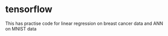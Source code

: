 # tensorflow

This has practise code for linear regression on breast cancer data and ANN on MNIST data
